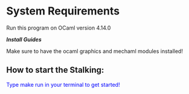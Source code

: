 # **System Requirements**

Run this program on OCaml version 4.14.0


***Install Guides***

Make sure to have the ocaml graphics and mechaml modules installed!

## How to start the Stalking:

<span style="color:Blue">Type make run in your terminal to get started!</style>


